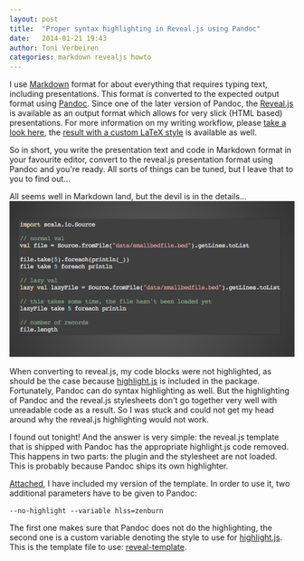 ```yaml
---
layout: post
title:  "Proper syntax highlighting in Reveal.js using Pandoc"
date:   2014-01-21 19:43
author: Toni Verbeiren
categories: markdown revealjs howto
---
```

I use [Markdown](http://daringfireball.net/projects/markdown/) format for about everything that requires typing text, including presentations. This format is converted to the expected output format using [Pandoc](http://johnmacfarlane.net/pandoc). Since one of the later version of Pandoc, the [Reveal.js](http://lab.hakim.se/reveal-js/#/) is available as an output format which allows for very slick (HTML based) presentations. For more information on my writing workflow, please [take a look here](http://www.data-intuitive.com/2013/06/writing-workflow-markdown-pandoc-latex-and-the-likes/), the [result with a custom LaTeX style](http://www.data-intuitive.com/2013/10/activity-monitoring-from-smartphone-sensor-data-in-a-new-layout/) is available as well.

So in short, you write the presentation text and code in Markdown format in your favourite editor, convert to the reveal.js presentation format using Pandoc and you're ready. All sorts of things can be tuned, but I leave that to you to find out...

All seems well in Markdown land, but the devil is in the details...
![revealjs syntax highlight](/assets/revealjs_syntaxhighlight_small.png)

When converting to reveal.js, my code blocks were not highlighted, as should be the case because [highlight.js](http://highlightjs.org/) is included in the package. Fortunately, Pandoc can do syntax highlighting as well. </span>But the highlighting of Pandoc and the reveal.js stylesheets don't go together very well with unreadable code as a result. So I was stuck and could not get my head around why the reveal.js highlighting would not work.

I found out tonight! And the answer is very simple: the reveal.js template that is shipped with Pandoc has the appropriate highlight.js code removed. This happens in two parts: the plugin and the stylesheet are not loaded. This is probably because Pandoc ships its own highlighter.

[Attached](/assets/reveal-template.html), I have included my version of the template. In order to use it, two additional parameters have to be given to Pandoc:
```
--no-highlight --variable hlss=zenburn
```

The first one makes sure that Pandoc does not do the highlighting, the second one is a custom variable denoting the style to use for [highlight.js](http://highlightjs.org/). This is the template file to use: [reveal-template](/assets/reveal-template.html).
